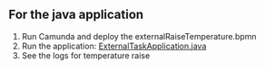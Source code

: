 ## For the java application
1. Run Camunda and deploy the externalRaiseTemperature.bpmn
2. Run the application: [ExternalTaskApplication.java](src/main/java/com/camunda/externaltask/ExternalTaskApplication.java)
3. See the logs for temperature raise
